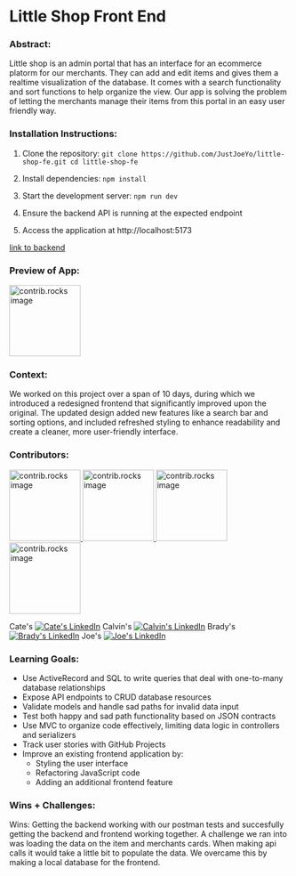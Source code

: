 # Little Shop Front End

### Abstract:

Little shop is an admin portal that has an interface for an ecommerce platorm for our merchants. They can add and edit items and gives them a realtime visualization of the database. It comes with a search functionality and sort functions to help organize the view. Our app is solving the problem of letting the merchants manage their items from this portal in an easy user friendly way.

### Installation Instructions:

1. Clone the repository:
`git clone https://github.com/JustJoeYo/little-shop-fe.git
cd little-shop-fe`

2. Install dependencies:
`npm install`

3. Start the development server:
`npm run dev`

4. Ensure the backend API is running at the expected endpoint

5. Access the application at http://localhost:5173

<a href="https://github.com/cateprofir13/little_shop">link to backend</a>

### Preview of App:

<img src="https://media1.giphy.com/media/v1.Y2lkPTc5MGI3NjExYm0zOGQ5cW80ZjBqOTBkZHI1ejhweDdrcXNmeDIxbGtyM2Jsa2o4NSZlcD12MV9pbnRlcm5hbF9naWZfYnlfaWQmY3Q9Zw/UYCn3cJROy8r8bMD5P/giphy.gif" alt="contrib.rocks image" width="128" height="128" />

### Context:

We worked on this project over a span of 10 days, during which we introduced a redesigned frontend that significantly improved upon the original. The updated design added new features like a search bar and sorting options, and included refreshed styling to enhance readability and create a cleaner, more user-friendly interface.

### Contributors:

<a href="https://github.com/cateprofir13">
  <img src="https://avatars.githubusercontent.com/u/61035563?v=4" alt="contrib.rocks image" width="128" height="128" />
</a>
<a href="https://github.com/cdsuit00">
  <img src="https://avatars.githubusercontent.com/u/197514624?v=4" alt="contrib.rocks image" width="128" height="128" />
</a>
<a href="https://github.com/bblair321">
  <img src="https://avatars.githubusercontent.com/u/81390380?v=4" alt="contrib.rocks image" width="128" height="128" />
</a>
<a href="https://github.com/JustJoeYo">
  <img src="https://avatars.githubusercontent.com/u/53631725?v=4" alt="contrib.rocks image" width="128" height="128" />
</a>

Cate's [![Cate's LinkedIn][linkedin-shield]][linkedin-url3]
Calvin's [![Calvin's LinkedIn][linkedin-shield]][linkedin-url2]
Brady's [![Brady's LinkedIn][linkedin-shield]][linkedin-url4]
Joe's [![Joe's LinkedIn][linkedin-shield]][linkedin-url]

### Learning Goals:

- Use ActiveRecord and SQL to write queries that deal with one-to-many database relationships  
- Expose API endpoints to CRUD database resources  
- Validate models and handle sad paths for invalid data input  
- Test both happy and sad path functionality based on JSON contracts  
- Use MVC to organize code effectively, limiting data logic in controllers and serializers  
- Track user stories with GitHub Projects  
- Improve an existing frontend application by:
  - Styling the user interface  
  - Refactoring JavaScript code  
  - Adding an additional frontend feature  

### Wins + Challenges:

Wins: Getting the backend working with our postman tests and succesfully getting the backend and frontend working together.
A challenge we ran into was loading the data on the item and merchants cards. When making api calls it would take a little bit to populate the data. We overcame this by making a local database for the frontend.

[contributors-shield]: https://img.shields.io/github/contributors/JustJoeYo/futbol.svg?style=for-the-badge
[contributors-url]: https://github.com/JustJoeYo/futbol/graphs/contributors
[linkedin-shield]: https://img.shields.io/badge/-LinkedIn-black.svg?style=for-the-badge&logo=linkedin&colorB=555
[linkedin-url]: https://linkedin.com/in/joseph-samere-981a5b291/
[linkedin-url2]: https://linkedin.com/in/calvinsuiter/
[linkedin-url3]: https://linkedin.com/in/cate-profir/
[linkedin-url4]: https://linkedin.com/in/bradyjblair/
